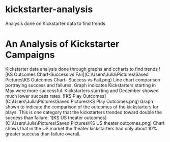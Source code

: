 # kickstarter-analysis
Analysis done on Kickstarter data to find trends
# An Analysis of Kickstarter Campaigns
Kickstarter data analysis done through graphs and ccharts to find trends
![KS Outcomes Chart-Success vs Fail](C:\Users\Julia\Pictures\Saved Pictures\KS Outcomes Chart- Success vs Fail.png)
Line chart comparison portraying success and failures. Graph indicates Kickstarters starting in May were more successful.  Kickstarters starrting and December showed much lower success rates.
![KS Play Outcomes](C:\Users\Julia\Pictures\Saved Pictures\KS Play Outcomes.png)
Graph shown to indicate the comparison of the outcomes of the kickstarters for plays.  This is one category that the kickstarters trended toward double the success than failure.
1[KS US theater outcomes] (C:\Users\Julia\Pictures\Saved Pictures\KS US theater outcomes.png)
Chart shows that in the US market the theater kickstarters had only about 10% greater success than failure overall.
